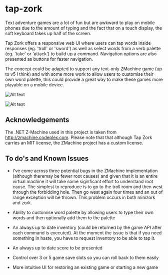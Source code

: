 # tap-zork
Text adventure games are a lot of fun but are awkward to play on mobile phones due to the amount of typing and the fact that on a touch display, the soft keyboard takes up half of the screen.

Tap Zork offers a responsive web UI where users can tap words inside responses (eg. 'troll' or 'sword') as well as select words from a verb palette (eg. 'take' or 'attack') to build up a command. Navigation options are also presented as buttons for faster navigation.

The concept could be adapted to support any text-only ZMachine game (up to v5 I think) and with some more work to allow users to customise their own word palette, this could provide a great way to make these games more playable on a mobile device.

![Alt text](/screengrabs/grab1.jpg?raw=true)

![Alt text](/screengrabs/grab2.jpg?raw=true)

Acknowledgements
----------------

The .NET Z-Machine used in this project is taken from http://zmachine.codeplex.com. Please note that that although Tap Zork carries an MIT license, the ZMachine project has a custom license.


To do's and Known Issues
------------------------

* I've come across three potential  bugs in the ZMachine implementation (although theremay be fewer root causes) and given that it is an entire virtual machine it will take some siginficant effort to understand root cause. The simplest to reproduce is to go to the troll room and then west through the forbidding hole. Then go west again four times and an out of range exception will be thrown. This problem occurs in both minizork and zork.

* Ability to customise word palette by allowing users to type their own words and then optionally add them to the palette

* An always up to date inventory (could be returned by the game API after each command is executed). At the moment the issue is that if you need something in haste, you have to request inventory to be able to tap it.

* An always up to date score to be presented

* Control over 3 or 5 game save slots so you can roll back to them easily

* More intuitive UI for restoring an existing game or starting a new game
